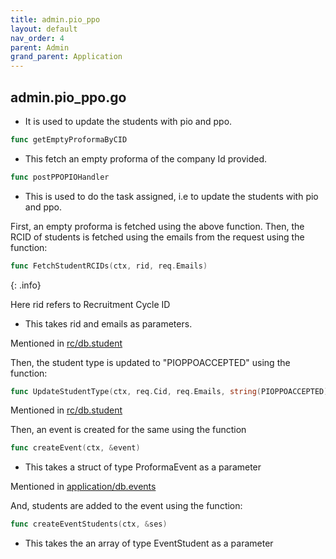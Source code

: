 ```yaml
---
title: admin.pio_ppo
layout: default
nav_order: 4
parent: Admin
grand_parent: Application
---
```

## admin.pio_ppo.go

* It is used to update the students with pio and ppo.

```go
func getEmptyProformaByCID
```
* This fetch an empty proforma of the company Id provided.

```go 
func postPPOPIOHandler
```
* This is used to do the task assigned, i.e to update the students with pio and ppo.

First, an empty proforma is fetched using the above function. Then,  the RCID of students is fetched using the emails from the request using the function:
```go
func FetchStudentRCIDs(ctx, rid, req.Emails)
```
{: .info}

Here rid refers to Recruitment Cycle ID

* This takes rid and emails as parameters.

Mentioned in [rc/db.student]()

Then, the student type is updated to "PIOPPOACCEPTED" using the function: 
```go
func UpdateStudentType(ctx, req.Cid, req.Emails, string(PIOPPOACCEPTED))
```
Mentioned in [rc/db.student]()

Then, an event is created for the same using the function
```go
func createEvent(ctx, &event)
```
* This takes a struct of type ProformaEvent as a parameter

Mentioned in [application/db.events]()

And, students are added to the event using the function:
```go
func createEventStudents(ctx, &ses)
```
* This takes the an array of type EventStudent as a parameter


